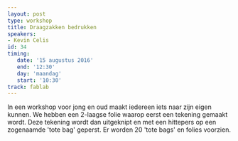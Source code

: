 ```yaml
---
layout: post
type: workshop
title: Draagzakken bedrukken
speakers:
- Kevin Celis
id: 34
timing: 
   date: '15 augustus 2016'
   end: '12:30'
   day: 'maandag'
   start: '10:30'
track: fablab
---
```

In een workshop voor jong en oud maakt iedereen iets naar zijn eigen kunnen. We hebben een 2-laagse folie waarop eerst een tekening gemaakt wordt. Deze tekening wordt dan uitgeknipt en met een hittepers op een zogenaamde 'tote bag' geperst. Er worden 20 'tote bags' en folies voorzien.